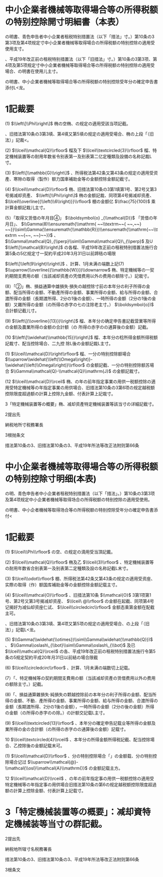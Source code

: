 # 中小企業者機械等取得場合等の所得税额の特别控除開寸明細書（本表）

の明書、青色申告者中小企業者租税特别措置法（以下「措法」寸。）第10条の3第3项及第4项规定寸中小企業者機械等取得場合の所得税额の特别控除の適用受使用支寸。

、平成19年改正前の租税特别措置法（以下「旧措法」寸。）第10条の3第3项、第4项及第5项规定寸中小企業者機械等取得場合等の所得税额の特别控除の適用受場合、の明書在使用儿主寸。

の明書、中小企業者機械等取得場合等の所得税额の特别控除受年分の確定申告書添付L<龙。

# 1記裁要

(1) $\\left\[\\Phi\\right\]$ 椭の空椭、の规定の適用受該当项記截。

、旧措法第10条の3第3填、第4填又第5填の规定の適用受場合、椭の上段「（旧法）」記裁<。

(2) $\\lceil\\mathcal{Q}\\rfloor$ 榴及下 $\\lceil\\textcircled{3}\\rfloor$ 榴、特定機械装置等の耐用年数省令别表第一及别表第二亿定種類及設備の名称記裁L寸。

(3) $\\left\[\\mathbb{G}\\right\]$ 、所得税法第42条又第43条の规定の適用受资產、寒隙の取得（製作）额力国車補助金等の金额控除金额記截寸。

(4) $\\lceil\\mathcal{D}\\rfloor$ 椭、旧措法第10条の3第1填第1号、第2号又第3号揭减却资產、 $\\left\[\\Phi\\right\]$ 椭の金额記裁、同项第4号揭减却资產、 $\\lceil\\overline{{\\left(\\6\\right)}}\\rfloor$ 棚の金额亿 $\\frac{75}{100}$ 乘計算金额記栽儿主寸。

(5）「取得又赁借の年月目④」 $\\boldsymbol{o} _{\\mathcal{D}}$ 「赁借の年月日」、 $\\Gamma(8)\\ensuremath{\\mathrm{ ~~\\textrm~~{ ~~,~~} ~~}}\\sim\\Gamma(\\ensuremath{\\mathbb{R}})\\ensuremath{\\mathrm{~~\\textrm ~~{~~, ~~}~~}}$ 、 $\\Gamma\\mathcal{Q}_{\\perp}\\sim\\Gamma\\mathcal{Q}\_{\\perp}$ 及U $\\left\[\\mathcal{B}\\right\]$ の各榴、平成19年改正前の租税特别措置法施行合第5条の5亿规定寸一契約平成20年3月31日以前蹄秸の場限

$\\left\[\\left(9\\right)\\right\]$ 、計算、1月未满の端数上記(7) $\\uparrow(\\overline{{\\mathbb{W}}})\\downarrow$ 椭、特定機械等の一契約期間支费用の额（当該减却资產の凭借费用以外の费用の额除寸。）記栽寸。

(8）「②」椭、損益通算中雄損失·損失の越控除寸前の本年分の利子所得の金额、配当所得の金额、不動產所得の金额、事業所得の金额、給与所得の金额、合渡所得の金额（長期渡所得、2分の1後の金额）、一時所得の金额（2分の1後の金额）又雜所得の金额（の所得の赤字の七の注除老主寸。） $\\boldsymbol{o})$ 合計额记截儿寸。

(9) $\\left\[(\\overline{{13}})\\right\]$ 榴、本年分の确定申告書記截营業等所得の金额及農業所得の金额の合計额（の 所得の赤字のの通算後の金额）記截。

(10 $\\left\[\\widehat{\\mathbb{15}}\\right\]$ 榴、本年分の稔所得金额所得税额記裁寸、配当控除場合、二九控 除L後の金额記裁L主寸。

(1) $\\lceil\\mathcal{D}\\right\\rfloor$ 榴、一分の特别控除额場合 $\\uparrow\\widehat{\\left(\\Omega\\right)}-\\widehat{\\left(\\Omega\\right)}\\rfloor$ の金额記截、一分の特别控除额苏場合 $\\Gamma\\mathcal{Q}-\\mathcal{Q}\\mathrm{J}$ の金额記裁寸。

(12 $\\lceil\\mathcal{D}\\rceil$ 椭、の年の前年指定事業の用供一税额控除の適用受特定機械等の年指定事業の用供場合、旧措法第10条の3第6项の规定越税额控除限度超過额の計算上控除九金额、付表計算上記栽寸。

3「特定機械装置等の概要」椭、减却资產特定機械装置等該当寸の详細記截寸。

2提出先

納税地所寸税務署長

3根抛条文

措法第10条の3、旧措法第10条の3、平成19年所法等改正法附则第66条

# 中小企業者機械等取得場合等の所得税额の特别控除寸明细(本表)

の明、青色申告者中小企業者租税特别措置法（以下「措法」。）第10条の3第3项及第4项规定中小企業者機械等取得场合の所得税额の特别控除の適用受使用。

の明書、中小企者機械等取得场合等の所得税额の特别控除受年分の確定申告書添付<

# 1記截要

(1) $\\lceil\\Phi\\rfloor$ の空、の规定の滴用受当頂記戴。

(2) $\\lceil\\mathcal{Q}\\rfloor$ 椭及乙 $\\lceil(3)\\rfloor$ 、特定機械装置等の耐用年数省合别表第一及别表第二定種類及設の名称記截L末寸。

(3) $\\lceil\\odot\\rfloor$ 棚、所得税法第42条又第43条の规定の適用受资座、实際の取得（作）额国库補助金等の金额控除金额記载主寸。

(4) $\\lceil\\mathcal{O}\\rfloor$ 、旧措法第10条 $\\mathcal{O}$ 3第1项第1号、第2号又第3号揭减却资産、 $\\lceil\ @\\rfloor$ の金额在起截、同项第4号记揭好为减仙却资座仁试、 $\\lceil\\circledcirc\\rfloor$ 金额态乘第金额在配截主可。

、旧措法第10条の3第3填、第4项又第5项の规定の適用受場合、の上段「（旧法）」記载L<龙。

(5) $\\Gamma(\\widehat{\\otimes})\\sim\\Gamma\\widehat{\\mathbb{Q}})$ 、 $\\Gamma\\oslash\_{\\bot}\\sim\\Gamma\\oslash\_{\\bot}$ 及已 $\\lceil\\mathcal{Q}\\rceil$ の各、平成19年改正前の租税特别措置法施行令第5条の5规定契約平成20年月31日以前結の場合限截

(6) $\\lceil\\circledcirc\\rfloor$ 、計算、1月未满の端数切上記载。

(7）「、特定機械等の契約期間支費用の额（当該减却资產の赁借费用以外の费用の额除主寸。）記截。

(8)「、損益通算雜損失·純損失の颗越控除前の本年分の利子所得の金额、配当所得の金额、不動．產所得の金额、事業所得の金额、給与所得の金额、合渡所得の金额（長期渡所得、2分の1後の金额），一時所得の金额（2分の後の金额）所得の金额（の所得の赤字のの除。）の計额交記载L主寸。

(9) $\\lceil\\textcircled{13}\\rfloor$ 、本年分の確定申告記载业等所得の金额及業所得の金の合計额（の所得の赤字のの通算後の金额）記载寸。

10 $\\lceil\\textcircled{4}\\rceil$ 、本年分の所得金额所得税記截、配当控除場合、乙控除後の金额記载末可。

(1) $\\lceil\\mathcal{D}\\rfloor$ 、分の特别控除場合「」の金额载、分の特别控除場合记过 $\\uparrow\\mathcal{@}-\\mathcal{\\osl}\\mathcal{A}\\mathrm{)}$ の金额記载主方。

12 $\\lceil\\mathcal{D}\\rceil$ 、の年の前年指定事の用供一税额控除の適用受特定機械等の年指定事の用供場合旧措法第10条の第6の规定越税额控除限度超過额の計算上控除金额、付表計算上記载寸。

# 3「特定機械装置等の概要」：减却資特定機械装等当寸の群記截。

2提出先

納税地所辖寸名税務署長

措法第10条の3、旧措法第10条の3、平成19年所法等改正法附则第66条

3根条文